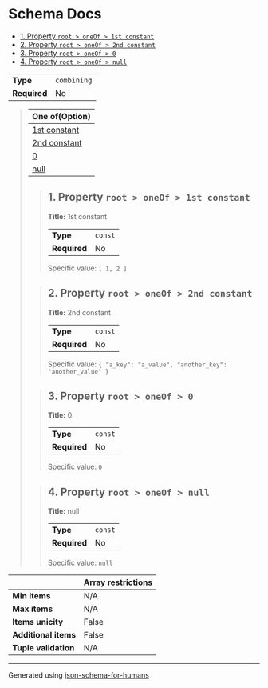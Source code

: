 # Schema Docs

- [1. Property `root > oneOf > 1st constant`](#oneOf_i0)
- [2. Property `root > oneOf > 2nd constant`](#oneOf_i1)
- [3. Property `root > oneOf > 0`](#oneOf_i2)
- [4. Property `root > oneOf > null`](#oneOf_i3)

|              |             |
| ------------ | ----------- |
| **Type**     | `combining` |
| **Required** | No          |

<blockquote>

| One of(Option)            |
| ------------------------- |
| [1st constant](#oneOf_i0) |
| [2nd constant](#oneOf_i1) |
| [0](#oneOf_i2)            |
| [null](#oneOf_i3)         |

<blockquote>

## <a name="oneOf_i0"></a>1. Property `root > oneOf > 1st constant`

**Title:** 1st constant

|              |         |
| ------------ | ------- |
| **Type**     | `const` |
| **Required** | No      |

Specific value: `[
    1,
    2
]`

</blockquote>
<blockquote>

## <a name="oneOf_i1"></a>2. Property `root > oneOf > 2nd constant`

**Title:** 2nd constant

|              |         |
| ------------ | ------- |
| **Type**     | `const` |
| **Required** | No      |

Specific value: `{
    "a_key": "a_value",
    "another_key": "another_value"
}`

</blockquote>
<blockquote>

## <a name="oneOf_i2"></a>3. Property `root > oneOf > 0`

**Title:** 0

|              |         |
| ------------ | ------- |
| **Type**     | `const` |
| **Required** | No      |

Specific value: `0`

</blockquote>
<blockquote>

## <a name="oneOf_i3"></a>4. Property `root > oneOf > null`

**Title:** null

|              |         |
| ------------ | ------- |
| **Type**     | `const` |
| **Required** | No      |

Specific value: `null`

</blockquote>

</blockquote>

|                      | Array restrictions |
| -------------------- | ------------------ |
| **Min items**        | N/A                |
| **Max items**        | N/A                |
| **Items unicity**    | False              |
| **Additional items** | False              |
| **Tuple validation** | N/A                |

----------------------------------------------------------------------------------------------------------------------------
Generated using [json-schema-for-humans](https://github.com/coveooss/json-schema-for-humans)